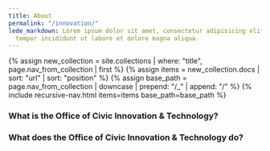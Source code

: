 ```yaml
---
title: About
permalink: "/innovation/"
lede_markdown: Lorem ipsum dolor sit amet, consectetur adipisicing elit, sed do eiusmod
  tempor incididunt ut labore et dolore magna aliqua.
---
```


<div class="hidden-md hidden-lg hidden-xl" role="menu">
{% assign new_collection = site.collections | where: "title", page.nav_from_collection | first %}
{% assign items = new_collection.docs | sort: "url" | sort: "position" %}
{% assign base_path = page.nav_from_collection | downcase | prepend: "/_" | append: "/"  %}
{% include recursive-nav.html items=items base_path=base_path  %}
</div>


### What is the Office of Civic Innovation & Technology?



### What does the Office of Civic Innovation & Technology do?
